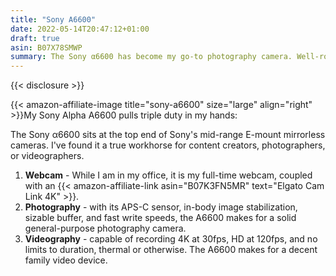 ```yaml
---
title: "Sony A6600"
date: 2022-05-14T20:47:12+01:00
draft: true
asin: B07X78SMWP
summary: The Sony α6600 has become my go-to photography camera. Well-rounded for photography, videograpy, and as a live webcam for streaming or live broadcasts to Facebook Live and Youtube.
---
```


{{< disclosure >}}

{{< amazon-affiliate-image title="sony-a6600" size="large" align="right" >}}My Sony Alpha A6600 pulls triple duty in my hands:

The Sony α6600 sits at the top end of Sony's mid-range E-mount mirrorless cameras. I've found it a true workhorse for content creators, photographers, or videographers.

1. **Webcam** - While I am in my office, it is my full-time webcam, coupled with an {{< amazon-affiliate-link asin="B07K3FN5MR" text="Elgato Cam Link 4K" >}}.
1. **Photography** - with its APS-C sensor, in-body image stabilization, sizable buffer, and fast write speeds, the A6600 makes for a solid general-purpose photography camera.
1. **Videography** - capable of recording 4K at 30fps, HD at 120fps, and no limits to duration, thermal or otherwise. The A6600 makes for a decent family video device.
